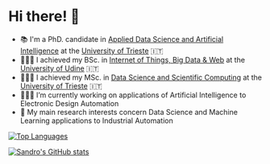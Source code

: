 # Hi there! 👋

- 📚 I'm a PhD. candidate in [Applied Data Science and Artificial Intelligence](https://phd.units.it/en/dot21l8ayp) at the [University of Trieste](https://portale.units.it/it) 🇮🇹
- 👨🏽‍🏫 I achieved my BSc. in [Internet of Things, Big Data & Web](https://www.uniud.it/it/didattica/corsi/area-scientifica/scienze-matematiche-informatiche-multimediali-fisiche/laurea/internet-of-things-big-data-web/corso/internet-of-things-big-data-web) at the [University of Udine](https://www.uniud.it/it) 🇮🇹
- 👨🏽‍🎓 I achieved my MSc. in [Data Science and Scientific Computing](https://dssc.units.it/) at the [University of Trieste](https://portale.units.it/it) 🇮🇹
- 👨🏽‍💻 I’m currently working on applications of Artificial Intelligence to Electronic Design Automation
- 🔭 My main research interests concern Data Science and Machine Learning applications to Industrial Automation

[![Top Languages](https://github-readme-stats-sigma-five.vercel.app/api/top-langs/?username=5JDR&layout=compact&show_icons=true&theme=dracula&exclude_lang=html)](https://github.com/5JDR/github-readme-stats)


[![Sandro's GitHub stats](https://github-readme-stats-sigma-five.vercel.app/api?username=5JDR&layout=compact&show_icons=true&theme=dracula&hide=issues)](https://github.com/5JDR/github-readme-stats)
